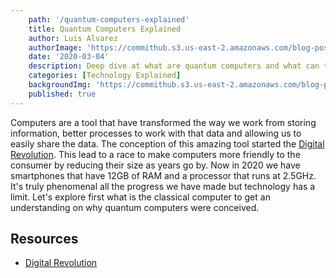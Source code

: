 ```yaml
---
    path: '/quantum-computers-explained'
    title: Quantum Computers Explained
    author: Luis Alvarez
    authorImage: 'https://commithub.s3.us-east-2.amazonaws.com/blog-posts/author/luis.jpg'
    date: '2020-03-04'
    description: Deep dive at what are quantum computers and what can they offer
    categories: [Technology Explained]
    backgroundImg: 'https://commithub.s3.us-east-2.amazonaws.com/blog-posts/quantum-computers-explained/quantum.jpg'
    published: true
---
```


Computers are a tool that have transformed the way we work from storing information, better processes to work with that data and allowing us to easily share the data.
The conception of this amazing tool started the <a href="https://en.wikipedia.org/wiki/Digital_Revolution" rel="noopener" target="_blank">Digital Revolution</a>.
This lead to a race to make computers more friendly to the consumer by reducing their size as years go by.
Now in 2020 we have smartphones that have 12GB of RAM and a processor that runs at 2.5GHz.
It's truly phenomenal all the progress we have made but technology has a limit.
Let's explore first what is the classical computer to get an understanding on why quantum computers were conceived.

## Resources

*  <a href="https://en.wikipedia.org/wiki/Digital_Revolution" rel="noopener" target="_blank">Digital Revolution</a>
